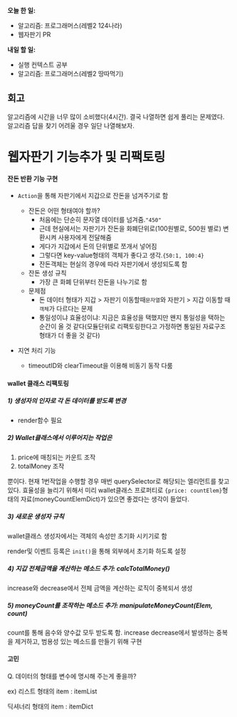 **오늘 한 일:**

* 알고리즘: 프로그래머스(레벨2 124나라)
* 웹자판기 PR



**내일 할 일:**

* 실행 컨텍스트 공부
* 알고리즘: 프로그래머스(레벨2 땅따먹기)



## 회고

알고리즘에 시간을 너무 많이 소비했다(4시간). 결국 나열하면 쉽게 풀리는 문제였다. 알고리즘 답을 찾기 어려울 경우 일단 나열해보자.



# 웹자판기 기능추가 및 리팩토링

#### 잔돈 반환 기능 구현

* `Action`을 통해 자판기에서 지갑으로 잔돈을 넘겨주기로 함

  * 잔돈은 어떤 형태여야 할까?
    * 처음에는 단순히 문자열 데이터를 넘겨줌.`"450"`
    * 근데 현실에서는 자판기가 잔돈을 화폐단위로(100원별로, 500원 별로) 변환시켜 사용자에게 전달해줌
    * 게다가 지갑에서 돈의 단위별로 쪼개서 넣어짐
    * 그렇다면 key-value형태의 객체가 좋다고 생각.`{50:1, 100:4}`
    * 잔돈객체는 현실의 경우에 따라 자판기에서 생성되도록 함
  * 잔돈 생성 규칙
    * 가장 큰 화폐 단위부터 잔돈을 나누기로 함
  * 문제점
    * 돈 데이터 형태가 지갑 > 자판기 이동할때`문자열`와 자판기 > 지갑 이동할 때`객체`가 다르다는 문제
    * 통일성이냐 효율성이냐: 지금은 효율성을 택했지만 왠지 통일성을 택하는 순간이 올 것 같다(모듈단위로 리팩토링한다고 가정하면 통일된 자료구조 형태가 더 좋을 것 같다)
* 지연 처리 기능

  * timeoutID와 clearTimeout을 이용해 비동기 동작 다룸

#### wallet 클래스 리팩토링

##### 1) 생성자의 인자로 각 돈 데이터를 받도록 변경

- render함수 필요

##### 2) Wallet클래스에서 이루어지는 작업은

1. price에 매칭되는 카운트 조작
2. totalMoney 조작

뿐이다. 현재 1번작업을 수행할 경우 매번 querySelector로 해당되는 엘리먼트를 찾고 있다. 효율성을 늘리기 위해서 미리 wallet클래스 프로퍼티로 `{price: countElem}`형태의 자료(moneyCountElemDict)가 있으면 좋겠다는 생각이 들었다.

##### 3) 새로운 생성자 규칙

wallet클래스 생성자에서는 객체의 속성만 초기화 시키기로 함

render및 이벤트 등록은 `init()`을 통해 외부에서 초기화 하도록 설정

##### 4) 지갑 전체금액을 계산하는 메소드 추가: calcTotalMoney()

increase와 decrease에서 전체 금액을 계산하는 로직이 중복되서 생성

##### 5) moneyCount를 조작하는 메소드 추가: manipulateMoneyCount(Elem, count)

count를 통해 음수와 양수값 모두 받도록 함. increase decrease에서 발생하는 중복을 제거하고, 범용성 있는 메소드를 만들기 위해 구현

#### 고민

Q. 데이터의 형태를 변수에 명시해 주는게 좋을까?

ex) 리스트 형태의 item : itemList

딕셔너리 형태의 item : itemDict